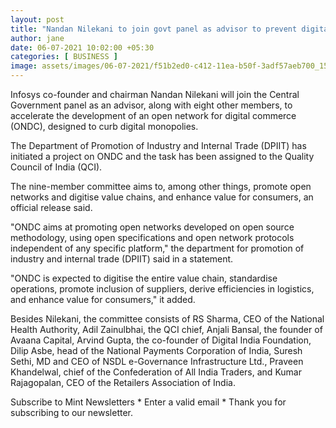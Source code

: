 ```yaml
---
layout: post
title: "Nandan Nilekani to join govt panel as advisor to prevent digital monopolies"
author: jane 
date: 06-07-2021 10:02:00 +05:30 
categories: [ BUSINESS ] 
image: assets/images/06-07-2021/f51b2ed0-c412-11ea-b50f-3adf57aeb700_1594944436426_1594944920336_1625495648117.jpg
---
```

Infosys co-founder and chairman Nandan Nilekani will join the Central Government panel as an advisor, along with eight other members, to accelerate the development of an open network for digital commerce (ONDC), designed to curb digital monopolies.

The Department of Promotion of Industry and Internal Trade (DPIIT) has initiated a project on ONDC and the task has been assigned to the Quality Council of India (QCI).

The nine-member committee aims to, among other things, promote open networks and digitise value chains, and enhance value for consumers, an official release said.

"ONDC aims at promoting open networks developed on open source methodology, using open specifications and open network protocols independent of any specific platform," the department for promotion of industry and internal trade (DPIIT) said in a statement.

"ONDC is expected to digitise the entire value chain, standardise operations, promote inclusion of suppliers, derive efficiencies in logistics, and enhance value for consumers," it added.

Besides Nilekani, the committee consists of RS Sharma, CEO of the National Health Authority, Adil Zainulbhai, the QCI chief, Anjali Bansal, the founder of Avaana Capital, Arvind Gupta, the co-founder of Digital India Foundation, Dilip Asbe, head of the National Payments Corporation of India, Suresh Sethi, MD and CEO of NSDL e-Governance Infrastructure Ltd., Praveen Khandelwal, chief of the Confederation of All India Traders, and Kumar Rajagopalan, CEO of the Retailers Association of India.

Subscribe to Mint Newsletters * Enter a valid email * Thank you for subscribing to our newsletter.